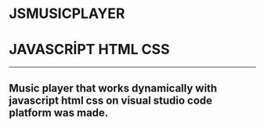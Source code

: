 # JSMUSICPLAYER
<h1> JAVASCRİPT HTML CSS </h1>
<hr></hr>
<h2>Music player that works dynamically with javascript html css on visual studio code platform was made.</h2>



